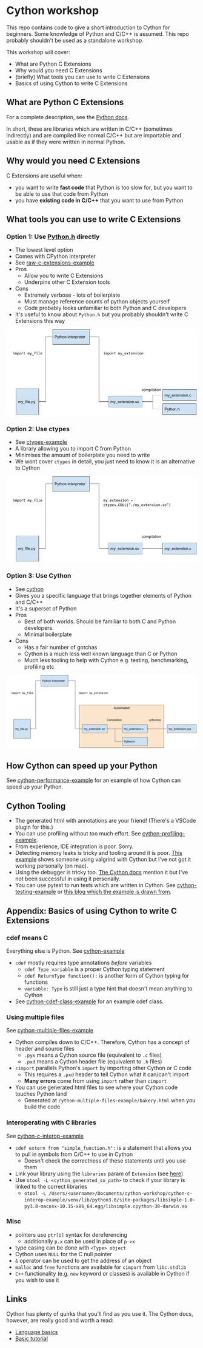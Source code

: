 # Cython workshop
This repo contains code to give a short introduction to Cython for beginners. 
Some knowledge of Python and C/C++ is assumed. 
This repo probably shouldn't be used as a standalone workshop.

This workshop will cover:
  - What are Python C Extensions 
  - Why would you need C Extensions
  - (briefly) What tools you can use to write C Extensions
  - Basics of using Cython to write C Extensions

## What are Python C Extensions
For a complete description, see the [Python docs](https://docs.python.org/3/extending/extending.html#extending-python-with-c-or-c).

In short, these are libraries which are written in C/C++ (sometimes indirectly) and are compiled like normal C/C++ but are importable and usable as if they were written in normal Python.
## Why would you need C Extensions
C Extensions are useful when:
  - you want to write **fast code** that Python is too slow for, but you want to be able to use that code from Python
  - you have **existing code in C/C++** that you want to use from Python

## What tools you can use to write C Extensions
### Option 1: Use [Python.h](https://github.com/python/cpython/blob/main/Include/Python.h) directly
  - The lowest level option
  - Comes with CPython interpreter
  - See [raw-c-extensions-example](./raw-c-extensions-example/README.md)
  - Pros
    - Allow you to write C Extensions
    - Underpins other C Extension tools
  - Cons
    - Extremely verbose - lots of boilerplate 
    - Must manage reference counts of python objects yourself
    - Code probably looks unfamiliar to both Python and C developers
  - It's useful to know about `Python.h` but you probably shouldn't write C Extensions this way

![C-Extensions Diagram](./img/c-extensions.png)

### Option 2: Use ctypes
 - See [ctypes-example](./ctypes-example/README.md)
 - A library allowing you to import C from Python
 - Minimises the amount of boilerplate you need to write
 - We wont cover `ctypes` in detail, you just need to know it is an alternative to Cython

![ctypes Diagram](./img/ctypes-c-extension.png)
### Option 3: Use Cython
 - See [cython](./cython/README.md)
 - Gives you a specific language that brings together elements of Python and C/C++
 - It's a superset of Python
 - Pros
   - Best of both worlds. Should be familiar to both C and Python developers.
   - Minimal boilerplate
 - Cons
   - Has a fair number of gotchas
   - Cython is a much less well known language than C or Python
   - Much less tooling to help with Cython e.g. testing, benchmarking, profiling etc

![cython Diagram](./img/cython-c-extension.png)

## How Cython can speed up your Python
See [cython-performance-example](./cython-performance-example/README.md) for an example of how Cython can speed up your Python.

## Cython Tooling
 - The generated html with annotations are your friend! (There's a VSCode plugin for this.)
 - You can use profiling without too much effort. See [cython-profiling-example](./cython-profiling-example/app.py).
 - From experience, IDE integration is poor. Sorry.
 - Detecting memory leaks is tricky and tooling around it is poor. 
  [This example](https://adrianeboyd.github.io/using-valgrind-with-cython/) shows someone using valgrind with Cython but I've not got it working personally (on mac).
 - Using the debugger is tricky too. [The Cython docs](http://docs.cython.org/en/latest/src/userguide/debugging.html) mention it but I've not been successful in using it personally.
 - You can use pytest to run tests which are written in Cython. 
   See [cython-testing-example](./cython-testing-example/README.md) or [this blog which the example is drawn from](https://shwina.github.io/cython-testing/).

## Appendix: Basics of using Cython to write C Extensions
### cdef means C
Everything else is Python.
See [cython-example](./cython-example/libsimple.pyx)
 - `cdef` mostly requires type annotations *before* variables
   - `cdef Type variable` is a proper Cython typing statement
   - `cdef ReturnType function():` is another form of Cython typing for functions
   - `variable: Type` is still just a type hint that doesn't mean anything to Cython
 - See [cython-cdef-class-example](./cython-cdef-class-example/bakery.pyx) for an example cdef class.

### Using multiple files
See [cython-multiple-files-example](./cython-multiple-files-example/app.py)
 - Cython compiles down to C/C++. Therefore, Cython has a concept of header and source files
   - `.pyx` means a Cython source file (equivalent to `.c` files)
   - `.pxd` means a Cython header file (equivalent to `.h` files)
 - `cimport` parallels Python's `import` by importing other Cython or C code
   - This requires a `.pxd` header to tell Cython what it can/can't import
   - **Many errors** come from using `import` rather than `cimport`
 - You can use generated html files to see where your Cython code touches Python land
   - Generated at `cython-multiple-files-example/bakery.html` when you build the code

### Interoperating with C libraries
See [cython-c-interop-example](./cython-c-interop-example/app.py)
  - `cdef extern from "simple_function.h":` is a statement that allows you to pull in symbols from C/C++ to use in Cython
    - Doesn't check the correctness of these statements until you use them
  - Link your library using the `libraries` param of `Extension` (see [here](./cython-c-interop-example/setup.py))
  - Use `otool -L <cython_generated_so_path>` to check if your library is linked to the correct libraries
    - `otool -L /Users/<username>/Documents/cython-workshop/cython-c-interop-example/venv/lib/python3.8/site-packages/libsimple-1.0-py3.8-macosx-10.15-x86_64.egg/libsimple.cpython-38-darwin.so`

### Misc
  - pointers use `ptr[i]` syntax for dereferencing 
    - additionally `p.x` can be used in place of `p->x`
  - type casing can be done with `<Type> object`
  - Cython uses `NULL` for the C null pointer
  - `&` operator can be used to get the address of an object
  - `malloc` and `free` functions are available for `cimport` from `libc.stdlib`
  - `C++` functionality (e.g. `new` keyword or classes) is available in Cython if you wish to use it


## Links
Cython has plenty of quirks that you'll find as you use it. 
The Cython docs, however, are really good and worth a read:
 - [Language basics](https://cython.readthedocs.io/en/latest/src/userguide/language_basics.html)
 - [Basic tutorial](https://cython.readthedocs.io/en/latest/src/tutorial/cython_tutorial.html)

